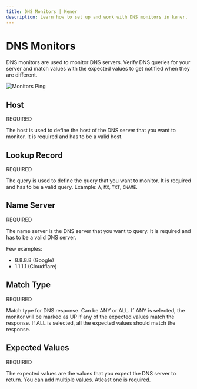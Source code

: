 ```yaml
---
title: DNS Monitors | Kener
description: Learn how to set up and work with DNS monitors in kener.
---
```


# DNS Monitors

DNS monitors are used to monitor DNS servers. Verify DNS queries for your server and match values with the expected values to get notified when they are different.

<div class="border rounded-md">

![Monitors Ping](/documentation/m_dns.png)

</div>

## Host

<span class="text-red-500 text-xs font-semibold">
	REQUIRED
</span>

The host is used to define the host of the DNS server that you want to monitor. It is required and has to be a valid host.

## Lookup Record

<span class="text-red-500 text-xs font-semibold">
	REQUIRED
</span>

The query is used to define the query that you want to monitor. It is required and has to be a valid query. Example: `A`, `MX`, `TXT`, `CNAME`.

## Name Server

<span class="text-red-500 text-xs font-semibold">
	REQUIRED
</span>

The name server is the DNS server that you want to query. It is required and has to be a valid DNS server.

Few examples:

-   8.8.8.8 (Google)
-   1.1.1.1 (Cloudflare)

## Match Type

<span class="text-red-500 text-xs font-semibold">
	REQUIRED
</span>

Match type for DNS response. Can be ANY or ALL. If ANY is selected, the monitor will be marked as UP if any of the expected values match the response. If ALL is selected, all the expected values should match the response.

## Expected Values

<span class="text-red-500 text-xs font-semibold">
	REQUIRED
</span>

The expected values are the values that you expect the DNS server to return. You can add multiple values. Atleast one is required.
